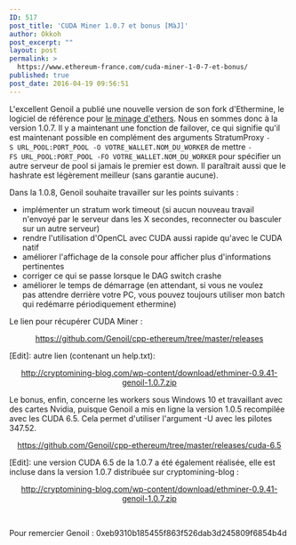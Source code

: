 ```yaml
---
ID: 517
post_title: 'CUDA Miner 1.0.7 et bonus [MàJ]'
author: Okkoh
post_excerpt: ""
layout: post
permalink: >
  https://www.ethereum-france.com/cuda-miner-1-0-7-et-bonus/
published: true
post_date: 2016-04-19 09:56:51
---
```

L'excellent Genoil a publié une nouvelle version de son fork d'Ethermine, le logiciel de référence pour <a href="http://www.ethereum-france.com/comment-miner-de-lether-eth-sous-windows-version-complete/"><span style="text-decoration: underline">le minage d'ethers</span></a>. Nous en sommes donc à la version 1.0.7. Il y a maintenant une fonction de failover, ce qui signifie qu'il est maintenant possible en complément des arguments StratumProxy <code><span class="c6 c1">-S </span><span class="c1 c2 c18">URL_POOL</span><span class="c6 c1">:</span><span class="c1 c2 c18">PORT_POOL</span><span class="c7 c1"> </span><span class="c6 c1">-O</span><span class="c7 c1"> </span><span class="c1 c2 c18">VOTRE</span><span class="c1 c2 c18">_WALLET</span><span class="c6 c1">.</span><span class="c1 c2 c18">NOM_DU_WORKER</span></code> de mettre <code><span class="c6 c1">-FS </span><span class="c1 c2 c18">URL_POOL</span><span class="c6 c1">:</span><span class="c1 c2 c18">PORT_POOL</span><span class="c7 c1"> </span><span class="c6 c1">-FO</span><span class="c7 c1"> </span><span class="c1 c2 c18">VOTRE</span><span class="c1 c2 c18">_WALLET</span><span class="c6 c1">.</span></code><span class="c1 c2 c18"><code>NOM_DU_WORKER</code> pour spécifier un autre serveur de pool si jamais le premier est down. Il paraîtrait aussi que le hashrate est légèrement meilleur (sans garantie aucune).</span>

Dans la 1.0.8, Genoil souhaite travailler sur les points suivants :
<ul>
 	<li>implémenter un stratum work timeout (si aucun nouveau travail n'envoyé par le serveur dans les X secondes, reconnecter ou basculer sur un autre serveur)</li>
 	<li>rendre l'utilisation d'OpenCL avec CUDA aussi rapide qu'avec le CUDA natif</li>
 	<li>améliorer l'affichage de la console pour afficher plus d'informations pertinentes</li>
 	<li>corriger ce qui se passe lorsque le DAG switch crashe</li>
 	<li>améliorer le temps de démarrage (en attendant, si vous ne voulez pas attendre derrière votre PC, vous pouvez toujours utiliser mon batch qui redémarre périodiquement ethermine)</li>
</ul>
Le lien pour récupérer CUDA Miner :
<p style="text-align: center"><a href="https://github.com/Genoil/cpp-ethereum/tree/master/releases">https://github.com/Genoil/cpp-ethereum/tree/master/releases</a></p>
[Edit]: autre lien (contenant un help.txt):
<p style="text-align: center"><a href="http://cryptomining-blog.com/wp-content/download/ethminer-0.9.41-genoil-1.0.7.zip">http://cryptomining-blog.com/wp-content/download/ethminer-0.9.41-genoil-1.0.7.zip</a></p>
Le bonus, enfin, concerne les workers sous Windows 10 et travaillant avec des cartes Nvidia, puisque Genoil a mis en ligne la version 1.0.5 recompilée avec les CUDA 6.5. Cela permet d'utiliser l'argument -U avec les pilotes 347.52.
<p style="text-align: center"><a href="https://github.com/Genoil/cpp-ethereum/tree/master/releases/cuda-6.5">https://github.com/Genoil/cpp-ethereum/tree/master/releases/cuda-6.5</a></p>
[Edit]: une version CUDA 6.5 de la 1.0.7 a été également réalisée, elle est incluse dans la version 1.0.7 distribuée sur cryptomining-blog :
<p style="text-align: center"><a href="http://cryptomining-blog.com/wp-content/download/ethminer-0.9.41-genoil-1.0.7.zip">http://cryptomining-blog.com/wp-content/download/ethminer-0.9.41-genoil-1.0.7.zip</a></p>
&nbsp;

Pour remercier Genoil : 0xeb9310b185455f863f526dab3d245809f6854b4d